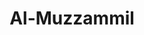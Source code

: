 ---
title: "Al-Muzzammil"
arabic: "المزّمّل"
no: 73
arabic_no: ٧٣
ayah: 20
prev: al-jinn
next: al-muddassir
---